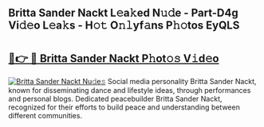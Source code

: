 ## Britta Sander Nackt L𝚎a𝚔ed N𝚞𝚍e - Part-D4g Vi𝚍𝚎o L𝚎a𝚔s - H𝚘𝚝 O𝚗𝚕yf𝚊ns P𝚑𝚘tos EyQLS

# <h2><a href="http://kfcz6l.oniu.top/?m=Britta+Sander+Nackt">🔗👉 🔴 Britta Sander Nackt P𝚑ot𝚘𝚜 V𝚒d𝚎o</a></h2>

[![Britta Sander Nackt Nu𝚍e𝚜](https://i.imgur.com/0qMVB7G.gif)](http://kfcz6l.oniu.top/?m=Britta+Sander+Nackt)
Social media personality Britta Sander Nackt, known for disseminating dance and lifestyle ideas, through performances and personal blogs. Dedicated peacebuilder Britta Sander Nackt, recognized for their efforts to build peace and understanding between different communities.  
